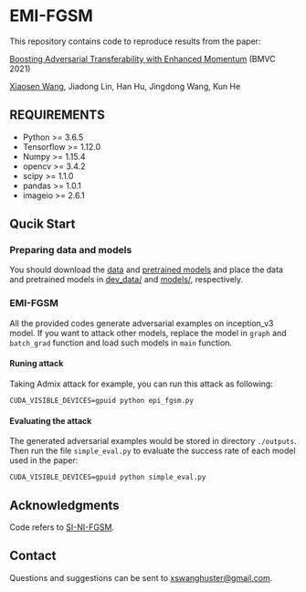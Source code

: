 # EMI-FGSM

This repository contains code to reproduce results from the paper:

[Boosting Adversarial Transferability with Enhanced Momentum](https://arxiv.org/abs/2103.10609) (BMVC 2021)

[Xiaosen Wang](https://xiaosen-wang.github.io/), Jiadong Lin, Han Hu, Jingdong Wang, Kun He

## REQUIREMENTS

- Python >= 3.6.5
- Tensorflow >= 1.12.0 
- Numpy >= 1.15.4 
- opencv >= 3.4.2
- scipy >= 1.1.0
- pandas >= 1.0.1
- imageio >= 2.6.1

## Qucik Start

### Preparing data and models

You should download the [data](https://drive.google.com/drive/folders/1CfobY6i8BfqfWPHL31FKFDipNjqWwAhS) and [pretrained models](https://drive.google.com/drive/folders/10cFNVEhLpCatwECA6SPB-2g0q5zZyfaw) and place the data and pretrained models in [dev_data/](dev_data) and [models/](models), respectively.


### EMI-FGSM

All the provided codes generate adversarial examples on inception_v3 model. If you want to attack other models, replace the model in `graph` and `batch_grad` function and load such models in `main` function.

#### Runing attack

Taking Admix attack for example, you can run this attack as following:

```
CUDA_VISIBLE_DEVICES=gpuid python epi_fgsm.py 
```

#### Evaluating the attack

The generated adversarial examples would be stored in directory `./outputs`. Then run the file `simple_eval.py` to evaluate the success rate of each model used in the paper:

```
CUDA_VISIBLE_DEVICES=gpuid python simple_eval.py
```

## Acknowledgments

Code refers to [SI-NI-FGSM](https://github.com/JHL-HUST/SI-NI-FGSM).

## Contact

Questions and suggestions can be sent to xswanghuster@gmail.com.
